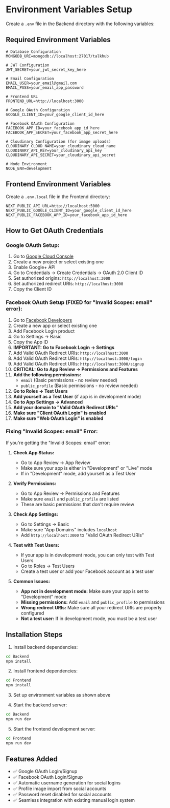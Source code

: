# Environment Variables Setup

Create a `.env` file in the Backend directory with the following variables:

## Required Environment Variables

```env
# Database Configuration
MONGODB_URI=mongodb://localhost:27017/talkhub

# JWT Configuration
JWT_SECRET=your_jwt_secret_key_here

# Email Configuration
EMAIL_USER=your_email@gmail.com
EMAIL_PASS=your_email_app_password

# Frontend URL
FRONTEND_URL=http://localhost:3000

# Google OAuth Configuration
GOOGLE_CLIENT_ID=your_google_client_id_here

# Facebook OAuth Configuration
FACEBOOK_APP_ID=your_facebook_app_id_here
FACEBOOK_APP_SECRET=your_facebook_app_secret_here

# Cloudinary Configuration (for image uploads)
CLOUDINARY_CLOUD_NAME=your_cloudinary_cloud_name
CLOUDINARY_API_KEY=your_cloudinary_api_key
CLOUDINARY_API_SECRET=your_cloudinary_api_secret

# Node Environment
NODE_ENV=development
```

## Frontend Environment Variables

Create a `.env.local` file in the Frontend directory:

```env
NEXT_PUBLIC_API_URL=http://localhost:5000
NEXT_PUBLIC_GOOGLE_CLIENT_ID=your_google_client_id_here
NEXT_PUBLIC_FACEBOOK_APP_ID=your_facebook_app_id_here
```

## How to Get OAuth Credentials

### Google OAuth Setup:
1. Go to [Google Cloud Console](https://console.cloud.google.com/)
2. Create a new project or select existing one
3. Enable Google+ API
4. Go to Credentials → Create Credentials → OAuth 2.0 Client ID
5. Set authorized origins: `http://localhost:3000`
6. Set authorized redirect URIs: `http://localhost:3000`
7. Copy the Client ID

### Facebook OAuth Setup (FIXED for "Invalid Scopes: email" error):
1. Go to [Facebook Developers](https://developers.facebook.com/)
2. Create a new app or select existing one
3. Add Facebook Login product
4. Go to Settings → Basic
5. Copy the App ID
6. **IMPORTANT: Go to Facebook Login → Settings**
7. Add Valid OAuth Redirect URIs: `http://localhost:3000`
8. Add Valid OAuth Redirect URIs: `http://localhost:3000/login`
9. Add Valid OAuth Redirect URIs: `http://localhost:3000/signup`
10. **CRITICAL: Go to App Review → Permissions and Features**
11. **Add the following permissions:**
    - `email` (Basic permissions - no review needed)
    - `public_profile` (Basic permissions - no review needed)
12. **Go to Roles → Test Users**
13. **Add yourself as a Test User** (if app is in development mode)
14. **Go to App Settings → Advanced**
15. **Add your domain to "Valid OAuth Redirect URIs"**
16. **Make sure "Client OAuth Login" is enabled**
17. **Make sure "Web OAuth Login" is enabled**

### Fixing "Invalid Scopes: email" Error:
If you're getting the "Invalid Scopes: email" error:

1. **Check App Status:**
   - Go to App Review → App Review
   - Make sure your app is either in "Development" or "Live" mode
   - If in "Development" mode, add yourself as a Test User

2. **Verify Permissions:**
   - Go to App Review → Permissions and Features
   - Make sure `email` and `public_profile` are listed
   - These are basic permissions that don't require review

3. **Check App Settings:**
   - Go to Settings → Basic
   - Make sure "App Domains" includes `localhost`
   - Add `http://localhost:3000` to "Valid OAuth Redirect URIs"

4. **Test with Test Users:**
   - If your app is in development mode, you can only test with Test Users
   - Go to Roles → Test Users
   - Create a test user or add your Facebook account as a test user

5. **Common Issues:**
   - **App not in development mode:** Make sure your app is set to "Development" mode
   - **Missing permissions:** Add `email` and `public_profile` to permissions
   - **Wrong redirect URIs:** Make sure all your redirect URIs are properly configured
   - **Not a test user:** If in development mode, you must be a test user

## Installation Steps

1. Install backend dependencies:
```bash
cd Backend
npm install
```

2. Install frontend dependencies:
```bash
cd Frontend
npm install
```

3. Set up environment variables as shown above

4. Start the backend server:
```bash
cd Backend
npm run dev
```

5. Start the frontend development server:
```bash
cd Frontend
npm run dev
```

## Features Added

- ✅ Google OAuth Login/Signup
- ✅ Facebook OAuth Login/Signup
- ✅ Automatic username generation for social logins
- ✅ Profile image import from social accounts
- ✅ Password reset disabled for social accounts
- ✅ Seamless integration with existing manual login system 